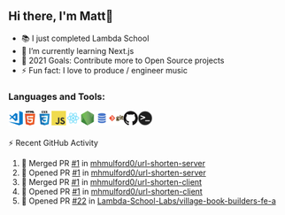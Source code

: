 

## Hi there, I'm Matt👋

- 📚 I just completed Lambda School
- 🌱 I’m currently learning Next.js
- 🥅 2021 Goals: Contribute more to Open Source projects
- ⚡ Fun fact: I love to produce / engineer music


### Languages and Tools:

<img align="left" alt="Visual Studio Code" width="26px" src="https://raw.githubusercontent.com/github/explore/80688e429a7d4ef2fca1e82350fe8e3517d3494d/topics/visual-studio-code/visual-studio-code.png" />
<img align="left" alt="HTML5" width="26px" src="https://raw.githubusercontent.com/github/explore/80688e429a7d4ef2fca1e82350fe8e3517d3494d/topics/html/html.png" />
<img align="left" alt="CSS3" width="26px" src="https://raw.githubusercontent.com/github/explore/80688e429a7d4ef2fca1e82350fe8e3517d3494d/topics/css/css.png" />
<img align="left" alt="JavaScript" width="26px" src="https://raw.githubusercontent.com/github/explore/80688e429a7d4ef2fca1e82350fe8e3517d3494d/topics/javascript/javascript.png" />
<img align="left" alt="React" width="26px" src="https://raw.githubusercontent.com/github/explore/80688e429a7d4ef2fca1e82350fe8e3517d3494d/topics/react/react.png" />
<img align="left" alt="Node.js" width="26px" src="https://raw.githubusercontent.com/github/explore/80688e429a7d4ef2fca1e82350fe8e3517d3494d/topics/nodejs/nodejs.png" />
<img align="left" alt="SQL" width="26px" src="https://raw.githubusercontent.com/github/explore/80688e429a7d4ef2fca1e82350fe8e3517d3494d/topics/sql/sql.png" />
<img align="left" alt="Git" width="26px" src="https://raw.githubusercontent.com/github/explore/80688e429a7d4ef2fca1e82350fe8e3517d3494d/topics/git/git.png" />
<img align="left" alt="GitHub" width="26px" src="https://raw.githubusercontent.com/github/explore/78df643247d429f6cc873026c0622819ad797942/topics/github/github.png" />
<img align="left" alt="Terminal" width="26px" src="https://raw.githubusercontent.com/github/explore/80688e429a7d4ef2fca1e82350fe8e3517d3494d/topics/terminal/terminal.png" />

<br />
<br />


:zap: Recent GitHub Activity
  
<!--START_SECTION:activity-->
1. 🎉 Merged PR [#1](https://github.com/mhmulford0/url-shorten-server/pull/1) in [mhmulford0/url-shorten-server](https://github.com/mhmulford0/url-shorten-server)
2. 💪 Opened PR [#1](https://github.com/mhmulford0/url-shorten-server/pull/1) in [mhmulford0/url-shorten-server](https://github.com/mhmulford0/url-shorten-server)
3. 🎉 Merged PR [#1](https://github.com/mhmulford0/url-shorten-client/pull/1) in [mhmulford0/url-shorten-client](https://github.com/mhmulford0/url-shorten-client)
4. 💪 Opened PR [#1](https://github.com/mhmulford0/url-shorten-client/pull/1) in [mhmulford0/url-shorten-client](https://github.com/mhmulford0/url-shorten-client)
5. 💪 Opened PR [#22](https://github.com/Lambda-School-Labs/village-book-builders-fe-a/pull/22) in [Lambda-School-Labs/village-book-builders-fe-a](https://github.com/Lambda-School-Labs/village-book-builders-fe-a)
<!--END_SECTION:activity-->

